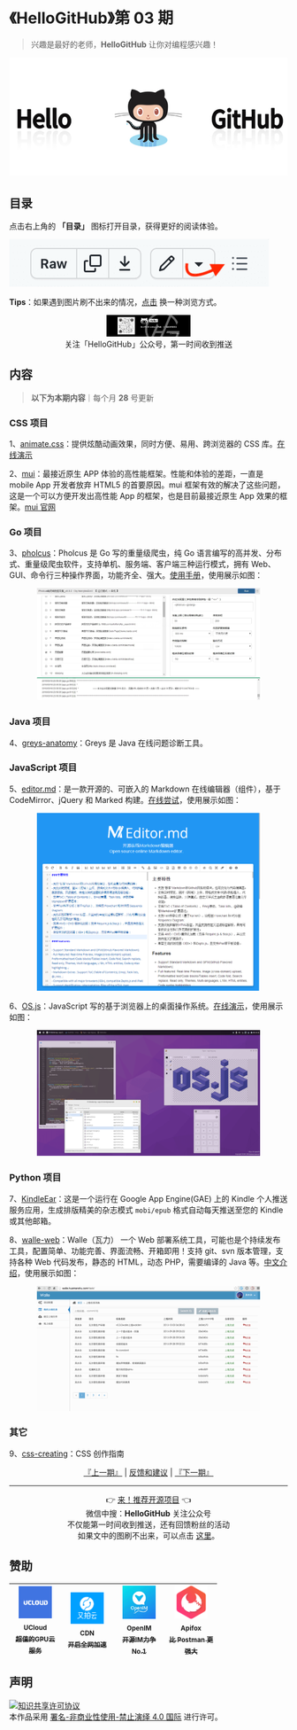 # 《HelloGitHub》第 03 期
> 兴趣是最好的老师，**HelloGitHub** 让你对编程感兴趣！
<p align="center">
    <img src='https://raw.githubusercontent.com/521xueweihan/img_logo/master/logo/cover.jpg' style="max-width:100%;"></img>
</p>

## 目录

点击右上角的 **「目录」** 图标打开目录，获得更好的阅读体验。

![](https://raw.githubusercontent.com/521xueweihan/img_logo/master/logo/catalog.png)

**Tips**：如果遇到图片刷不出来的情况，[点击](https://hellogithub.com/periodical/volume/03) 换一种浏览方式。

<p align="center">
  <img src="https://raw.githubusercontent.com/521xueweihan/img_logo/master/logo/weixin.png" style="max-width:30%;"></img><br>
关注「HelloGitHub」公众号，第一时间收到推送
</p>

## 内容
> **以下为本期内容**｜每个月 **28** 号更新

### CSS 项目
1、[animate.css](https://hellogithub.com/periodical/statistics/click?target=https://github.com/animate-css/animate.css)：提供炫酷动画效果，同时方便、易用、跨浏览器的 CSS 库。[在线演示](https://daneden.github.io/animate.css/)


2、[mui](https://hellogithub.com/periodical/statistics/click?target=https://github.com/dcloudio/mui)：最接近原生 APP 体验的高性能框架。性能和体验的差距，一直是 mobile App 开发者放弃 HTML5 的首要原因。mui 框架有效的解决了这些问题，这是一个可以方便开发出高性能 App 的框架，也是目前最接近原生 App 效果的框架。[mui 官网](http://dev.dcloud.net.cn/mui/)


### Go 项目
3、[pholcus](https://hellogithub.com/periodical/statistics/click?target=https://github.com/andeya/pholcus)：Pholcus 是 Go 写的重量级爬虫，纯 Go 语言编写的高并发、分布式、重量级爬虫软件，支持单机、服务端、客户端三种运行模式，拥有 Web、GUI、命令行三种操作界面，功能齐全、强大。[使用手册](https://pholcus.gitbooks.io/docs/content/)，使用展示如图：



<p align="center"><img src='https://raw.githubusercontent.com/521xueweihan/img/master/hellogithub/03/38499784.jpg' style="max-width:80%; max-height=80%;"></img></p>

### Java 项目
4、[greys-anatomy](https://hellogithub.com/periodical/statistics/click?target=https://github.com/oldmanpushcart/greys-anatomy)：Greys 是 Java 在线问题诊断工具。


### JavaScript 项目
5、[editor.md](https://hellogithub.com/periodical/statistics/click?target=https://github.com/pandao/editor.md)：是一款开源的、可嵌入的 Markdown 在线编辑器（组件），基于 CodeMirror、jQuery 和 Marked 构建。[在线尝试](http://lab.lepture.com/editor/)，使用展示如图：



<p align="center"><img src='https://raw.githubusercontent.com/521xueweihan/img/master/hellogithub/03/30136107.png' style="max-width:80%; max-height=80%;"></img></p>

6、[OS.js](https://hellogithub.com/periodical/statistics/click?target=https://github.com/os-js/OS.js)：JavaScript 写的基于浏览器上的桌面操作系统。[在线演示](https://demo.os-js.org/)，使用展示如图：



<p align="center"><img src='https://raw.githubusercontent.com/521xueweihan/img/master/hellogithub/03/14473933.png' style="max-width:80%; max-height=80%;"></img></p>

### Python 项目
7、[KindleEar](https://hellogithub.com/periodical/statistics/click?target=https://github.com/cdhigh/KindleEar)：这是一个运行在 Google App Engine(GAE) 上的 Kindle 个人推送服务应用，生成排版精美的杂志模式 `mobi/epub` 格式自动每天推送至您的 Kindle 或其他邮箱。


8、[walle-web](https://hellogithub.com/periodical/statistics/click?target=https://github.com/meolu/walle-web)：Walle（瓦力） 一个 Web 部署系统工具，可能也是个持续发布工具，配置简单、功能完善、界面流畅、开箱即用！支持 git、svn 版本管理，支持各种 Web 代码发布，静态的 HTML，动态 PHP，需要编译的 Java 等。[中文介绍](https://github.com/meolu/walle-web/blob/master/docs/README-zh.md)，使用展示如图：



<p align="center"><img src='https://raw.githubusercontent.com/521xueweihan/img/master/hellogithub/03/42289146.gif' style="max-width:80%; max-height=80%;"></img></p>

### 其它
9、[css-creating](https://hellogithub.com/periodical/statistics/click?target=https://github.com/cssdream/css-creating)：CSS 创作指南




<p align="center">
    <a href="https://github.com/521xueweihan/HelloGitHub/blob/master/content/HelloGitHub02.md">『上一期』</a> | <a href='https://github.com/521xueweihan/HelloGitHub/issues/899'>反馈和建议</a> | <a href="https://github.com/521xueweihan/HelloGitHub/blob/master/content/HelloGitHub04.md">『下一期』</a>
</p>

---
<p align="center">
    👉 <a href='https://hellogithub.com/periodical'>来！推荐开源项目</a> 👈<br>
    微信中搜：<strong>HelloGitHub</strong> 关注公众号<br>
    不仅能第一时间收到推送，还有回馈粉丝的活动<br>
    如果文中的图刷不出来，可以点击 <a href='https://hellogithub.com/periodical/volume/03'>这里</a>。
</p>

## 赞助


<table>
  <thead>
    <tr>
      <th align="center" style="width: 80px;">
        <a href="https://www.compshare.cn/?utm_term=logo&utm_campaign=hellogithub&utm_source=otherdsp&utm_medium=display&ytag=logo_hellogithub_otherdsp_display">          <img src="https://raw.githubusercontent.com/521xueweihan/img_logo/master/logo/ucloud.png" width="60px"><br>
          <sub>UCloud</sub><br>
          <sub>超值的GPU云服务</sub>
        </a>
      </th>
      <th align="center" style="width: 80px;">
        <a href="https://www.upyun.com/?from=hellogithub">
          <img src="https://raw.githubusercontent.com/521xueweihan/img_logo/master/logo/upyun.png" width="60px"><br>
          <sub>CDN</sub><br>
          <sub>开启全网加速</sub>
        </a>
      </th>
      <th align="center" style="width: 80px;">
        <a href="https://github.com/OpenIMSDK/Open-IM-Server">
          <img src="https://raw.githubusercontent.com/521xueweihan/img_logo/master/logo/im.png" width="60px"><br>
          <sub>OpenIM</sub><br>
          <sub>开源IM力争No.1</sub>
        </a>
      </th>
      <th align="center" style="width: 80px;">
        <a href="https://apifox.cn/a103hello">
          <img src="https://raw.githubusercontent.com/521xueweihan/img_logo/master/logo/apifox.png" width="60px"><br>
          <sub>Apifox</sub><br>
          <sub>比 Postman 更强大</sub>
        </a>
      </th>
    </tr>
  </thead>
</table>


## 声明
<a rel="license" href="https://creativecommons.org/licenses/by-nc-nd/4.0/deed.zh"><img alt="知识共享许可协议" style="border-width: 0" src="https://licensebuttons.net/l/by-nc-nd/4.0/88x31.png"></a><br>本作品采用 <a rel="license" href="https://creativecommons.org/licenses/by-nc-nd/4.0/deed.zh">署名-非商业性使用-禁止演绎 4.0 国际</a> 进行许可。
